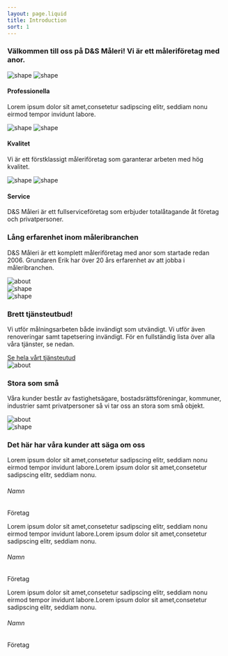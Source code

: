 ```yaml
---
layout: page.liquid
title: Introduction
sort: 1
---
```


<section id="features" class="services-area pt-120">
  <div class="container">
    <div class="row justify-content-center">
      <div class="col-lg-10">
        <div class="section-title text-center pb-40">
          <div class="line m-auto"></div>
          <h3 class="title">
            <span>Välkommen till oss på D&S Måleri!</span> Vi är ett
            måleriföretag med anor.
          </h3>
        </div>
      </div>
    </div>
    <div class="row justify-content-center">
      <div class="col-lg-4 col-md-7 col-sm-8">
        <div
          class="single-services text-center mt-30 wow fadeIn"
          data-wow-duration="1s"
          data-wow-delay="0.2s"
        >
          <div class="services-icon">
            <img
              class="shape"
              src="assets/images/services-shape.svg"
              alt="shape"
            />
            <img
              class="shape-1"
              src="assets/images/services-shape-1.svg"
              alt="shape"
            />
            <i class="lni-paint-roller"></i>
          </div>
          <div class="services-content mt-30">
            <h4 class="services-title">Professionella</h4>
            <p class="text">
              Lorem ipsum dolor sit amet,consetetur sadipscing elitr, seddiam
              nonu eirmod tempor invidunt labore.
            </p>
          </div>
        </div>
      </div>
      <div class="col-lg-4 col-md-7 col-sm-8">
        <div
          class="single-services text-center mt-30 wow fadeIn"
          data-wow-duration="1s"
          data-wow-delay="0.5s"
        >
          <div class="services-icon">
            <img
              class="shape"
              src="assets/images/services-shape.svg"
              alt="shape"
            />
            <img
              class="shape-1"
              src="assets/images/services-shape-2.svg"
              alt="shape"
            />
            <i class="lni-ruler"></i>
          </div>
          <div class="services-content mt-30">
            <h4 class="services-title">Kvalitet</h4>
            <p class="text">
              Vi är ett förstklassigt måleriföretag som garanterar arbeten med
              hög kvalitet.
            </p>
          </div>
        </div>
      </div>
      <div class="col-lg-4 col-md-7 col-sm-8">
        <div
          class="single-services text-center mt-30 wow fadeIn"
          data-wow-duration="1s"
          data-wow-delay="0.8s"
        >
          <div class="services-icon">
            <img
              class="shape"
              src="assets/images/services-shape.svg"
              alt="shape"
            />
            <img
              class="shape-1"
              src="assets/images/services-shape-3.svg"
              alt="shape"
            />
            <i class="lni-service"></i>
          </div>
          <div class="services-content mt-30">
            <h4 class="services-title">Service</h4>
            <p class="text">
              D&amp;S Måleri är ett fullserviceföretag som erbjuder
              totalåtagande åt företag och privatpersoner.
            </p>
          </div>
        </div>
      </div>
    </div>
  </div>
</section>

<section id="about" class="about-area pt-70">
  <div class="container">
    <div class="row">
      <div class="col-lg-6">
        <div
          class="about-content mt-50 wow fadeInLeftBig"
          data-wow-duration="1s"
          data-wow-delay="0.5s"
        >
          <div class="section-title">
            <div class="line"></div>
            <h3 class="title">
              Lång erfarenhet<span> inom måleribranchen</span>
            </h3>
          </div>
          <p class="text">
            D&S Måleri är ett komplett måleriföretag med anor som startade redan
            2006. Grundaren Erik har över 20 års erfarenhet av att jobba i
            måleribranchen.
          </p>
        </div>
      </div>
      <div class="col-lg-6">
        <div
          class="about-image text-center mt-50 wow fadeInRightBig"
          data-wow-duration="1s"
          data-wow-delay="0.5s"
        >
          <img src="assets/images/about1.svg" alt="about" />
        </div>
      </div>
    </div>
  </div>
  <div class="about-shape-1">
    <img src="assets/images/about-shape-1.svg" alt="shape" />
  </div>
</section>

<section class="about-area pt-70">
  <div class="about-shape-2">
    <img src="assets/images/about-shape-2.svg" alt="shape" />
  </div>
  <div class="container">
    <div class="row">
      <div class="col-lg-6">
        <div
          class="about-content mt-50 wow fadeInLeftBig"
          data-wow-duration="1s"
          data-wow-delay="0.5s"
        >
          <div class="section-title">
            <div class="line"></div>
            <h3 class="title"><span>Brett</span> tjänsteutbud!</h3>
          </div>
          <p class="text">
            Vi utför målningsarbeten både invändigt som utvändigt. Vi utför även
            renoveringar samt tapetsering invändigt. För en fullständig lista
            över alla våra tjänster, se nedan.
          </p>
          <a href="#" class="main-btn">Se hela vårt tjänsteutud</a>
        </div>
      </div>
      <div class="col-lg-6 order-lg-first">
        <div
          class="about-image text-center mt-50 wow fadeInRightBig"
          data-wow-duration="1s"
          data-wow-delay="0.5s"
        >
          <img src="assets/images/about1.svg" alt="about" />
        </div>
      </div>
    </div>
  </div>
</section>

<section class="about-area pt-70">
  <div class="container">
    <div class="row">
      <div class="col-lg-6">
        <div
          class="about-content mt-50 wow fadeInLeftBig"
          data-wow-duration="1s"
          data-wow-delay="0.5s"
        >
          <div class="section-title">
            <div class="line"></div>
            <h3 class="title">Stora <span>som små</span></h3>
          </div>
          <p class="text">
            Våra kunder består av fastighetsägare, bostadsrättsföreningar,
            kommuner, industrier samt privatpersoner så vi tar oss an stora som
            små objekt.
          </p>
        </div>
      </div>
      <div class="col-lg-6">
        <div
          class="about-image text-center mt-50 wow fadeInRightBig"
          data-wow-duration="1s"
          data-wow-delay="0.5s"
        >
          <img src="assets/images/about1.svg" alt="about" />
        </div>
      </div>
    </div>
  </div>
  <div class="about-shape-1">
    <img src="assets/images/about-shape-1.svg" alt="shape" />
  </div>
</section>

<section id="testimonial" class="testimonial-area pt-120">
  <div class="container">
    <div class="row justify-content-center">
      <div class="col-lg-5">
        <div class="section-title text-center pb-40">
          <div class="line m-auto"></div>
          <h3 class="title">Det här har våra kunder att säga om oss</h3>
        </div>
      </div>
    </div>
    <div
      class="row testimonial-active wow fadeInUpBig"
      data-wow-duration="1s"
      data-wow-delay="0.8s"
    >
      <div class="col-lg-4">
        <div class="single-testimonial">
          <div class="testimonial-text">
            <p class="text">
              Lorem ipsum dolor sit amet,consetetur sadipscing elitr,
              seddiam nonu eirmod tempor invidunt labore.Lorem ipsum dolor
              sit amet,consetetur sadipscing elitr, seddiam nonu.
            </p>
          </div>
          <div class="testimonial-author d-flex align-items-center">
            <div class="author-content media-body">
              <h6 class="holder-name">Namn</h6>
              <p class="text">Företag</p>
            </div>
          </div>
        </div>
      </div>
      <div class="col-lg-4">
        <div class="single-testimonial">
          <div class="testimonial-text">
            <p class="text">
              Lorem ipsum dolor sit amet,consetetur sadipscing elitr,
              seddiam nonu eirmod tempor invidunt labore.Lorem ipsum dolor
              sit amet,consetetur sadipscing elitr, seddiam nonu.
            </p>
          </div>
          <div class="testimonial-author d-flex align-items-center">
            <div class="author-content media-body">
              <h6 class="holder-name">Namn</h6>
              <p class="text">Företag</p>
            </div>
          </div>
        </div>
      </div>
      <div class="col-lg-4">
        <div class="single-testimonial">
          <div class="testimonial-text">
            <p class="text">
              Lorem ipsum dolor sit amet,consetetur sadipscing elitr,
              seddiam nonu eirmod tempor invidunt labore.Lorem ipsum dolor
              sit amet,consetetur sadipscing elitr, seddiam nonu.
            </p>
          </div>
          <div class="testimonial-author d-flex align-items-center">
            <div class="author-content media-body">
              <h6 class="holder-name">Namn</h6>
              <p class="text">Företag</p>
            </div>
          </div>
        </div>
      </div>
    </div>
  </div>
</section>
